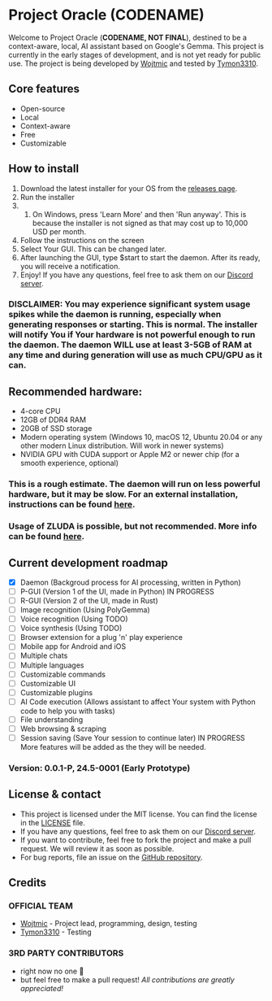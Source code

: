 # Project Oracle (CODENAME)
Welcome to Project Oracle (**CODENAME, NOT FINAL**), destined to be a context-aware, local, AI assistant based on Google's Gemma. This project is currently in the early stages of development, and is not yet ready for public use. The project is being developed by [Wojtmic](https://wojtmic.dev) and tested by [Tymon3310](https://tymon3310.github.io).

## Core features
- Open-source
- Local
- Context-aware
- Free
- Customizable

## How to install
1. Download the latest installer for your OS from the [releases page](https://todo.wojtmic.dev/download).
2. Run the installer
2. 1. On Windows, press 'Learn More' and then 'Run anyway'. This is because the installer is not signed as that may cost up to 10,000 USD per month.
3. Follow the instructions on the screen
4. Select Your GUI. This can be changed later.
5. After launching the GUI, type $start to start the daemon. After its ready, you will receive a notification.
6. Enjoy! If you have any questions, feel free to ask them on our [Discord server](https://todo.wojtmic.dev/discord).
### DISCLAIMER: You may experience significant system usage spikes while the daemon is running, especially when generating responses or starting. This is normal. The installer will notify You if Your hardware is not powerful enough to run the daemon. The daemon WILL use at least 3-5GB of RAM at any time and during generation will use as much CPU/GPU as it can.

## Recommended hardware:
- 4-core CPU
- 12GB of DDR4 RAM
- 20GB of SSD storage
- Modern operating system (Windows 10, macOS 12, Ubuntu 20.04 or any other modern Linux distribution. Will work in newer systems)
- NVIDIA GPU with CUDA support or Apple M2 or newer chip (for a smooth experience, optional)
### This is a rough estimate. The daemon will run on less powerful hardware, but it may be slow. For an external installation, instructions can be found [here]("https://todo.wojtmic.dev/adv-install").
### Usage of ZLUDA is possible, but not recommended. More info can be found [here]("https://todo.wojtmic.dev/zluda").

## Current development roadmap
- [x] Daemon (Backgroud process for AI processing, written in Python)
- [ ] P-GUI (Version 1 of the UI, made in Python) IN PROGRESS
- [ ] R-GUI (Version 2 of the UI, made in Rust)
- [ ] Image recognition (Using PolyGemma)
- [ ] Voice recognition (Using TODO)
- [ ] Voice synthesis (Using TODO)
- [ ] Browser extension for a plug 'n' play experience
- [ ] Mobile app for Android and iOS
- [ ] Multiple chats
- [ ] Multiple languages
- [ ] Customizable commands
- [ ] Customizable UI
- [ ] Customizable plugins
- [ ] AI Code execution (Allows assistant to affect Your system with Python code to help you with tasks)
- [ ] File understanding
- [ ] Web browsing & scraping
- [ ] Session saving (Save Your session to continue later) IN PROGRESS
More features will be added as the they will be needed.
### Version: 0.0.1-P, 24.5-0001 (Early Prototype)

## License & contact
- This project is licensed under the MIT license. You can find the license in the [LICENSE](https://todo.wojtmic.dev/license) file.
- If you have any questions, feel free to ask them on our [Discord server](https://todo.wojtmic.dev/discord).
- If you want to contribute, feel free to fork the project and make a pull request. We will review it as soon as possible.
- For bug reports, file an issue on the [GitHub repository](https://todo.wojtmic.dev/github).

## Credits
### OFFICIAL TEAM
- [Wojtmic](https://wojtmic.dev) - Project lead, programming, design, testing
- [Tymon3310](https://tymon3310.github.io) - Testing
### 3RD PARTY CONTRIBUTORS
- right now no one 🥲
- but feel free to make a pull request!
*All contributions are greatly appreciated!*
